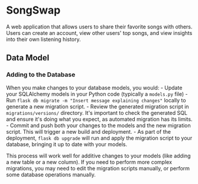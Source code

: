 # SongSwap

A web application that allows users to share their favorite songs with others. Users can create an account, view other users' top songs, and view insights into their own listening history.

## Data Model

### Adding to the Database

When you make changes to your database models, you would:
    - Update your SQLAlchemy models in your Python code (typically a `models.py` file)
    - Run `flask db migrate -m "Insert message explaining changes"` locally to generate a new migration script.
    - Review the generated migration script in `migrations/versions/` directory. It's important to check the generated SQL and ensure it's doing what you expect, as automated migration has its limits.
    - Commit and push both your changes to the models and the new migration script. This will trigger a new build and deployment.
    - As part of the deployment, `flask db upgrade` will run and apply the migration script to your database, bringing it up to date with your models.

This process will work well for additive changes to your models (like adding a new table or a new column).
If you need to perform more complex migrations, you may need to edit the migration scripts manually, or perform some database operations manually.
